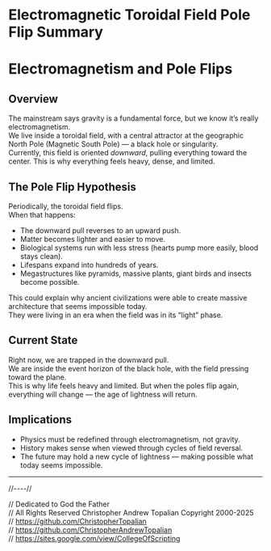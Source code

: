 # Electromagnetic Toroidal Field Pole Flip Summary

# Electromagnetism and Pole Flips

## Overview
The mainstream says gravity is a fundamental force, but we know it’s really electromagnetism.  
We live inside a toroidal field, with a central attractor at the geographic North Pole (Magnetic South Pole) — a black hole or singularity.  
Currently, this field is oriented *downward*, pulling everything toward the center. This is why everything feels heavy, dense, and limited.

## The Pole Flip Hypothesis
Periodically, the toroidal field flips.  
When that happens:
- The downward pull reverses to an upward push.  
- Matter becomes lighter and easier to move.  
- Biological systems run with less stress (hearts pump more easily, blood stays clean).  
- Lifespans expand into hundreds of years.  
- Megastructures like pyramids, massive plants, giant birds and insects become possible.  

This could explain why ancient civilizations were able to create massive architecture that seems impossible today.  
They were living in an era when the field was in its “light” phase.

## Current State
Right now, we are trapped in the downward pull.  
We are inside the event horizon of the black hole, with the field pressing toward the plane.  
This is why life feels heavy and limited. But when the poles flip again, everything will change — the age of lightness will return.

## Implications
- Physics must be redefined through electromagnetism, not gravity.  
- History makes sense when viewed through cycles of field reversal.  
- The future may hold a new cycle of lightness — making possible what today seems impossible.  

---

//----//

// Dedicated to God the Father  
// All Rights Reserved Christopher Andrew Topalian Copyright 2000-2025  
// https://github.com/ChristopherTopalian  
// https://github.com/ChristopherAndrewTopalian  
// https://sites.google.com/view/CollegeOfScripting  

